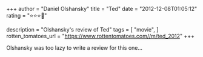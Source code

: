 +++
author = "Daniel Olshansky"
title = "Ted"
date = "2012-12-08T01:05:12"
rating = "⭐⭐⭐🌟"

description = "Olshansky's review of Ted"
tags = [
    "movie",
]
rotten_tomatoes_url = "https://www.rottentomatoes.com//m/ted_2012"
+++

Olshansky was too lazy to write a review for this one...
